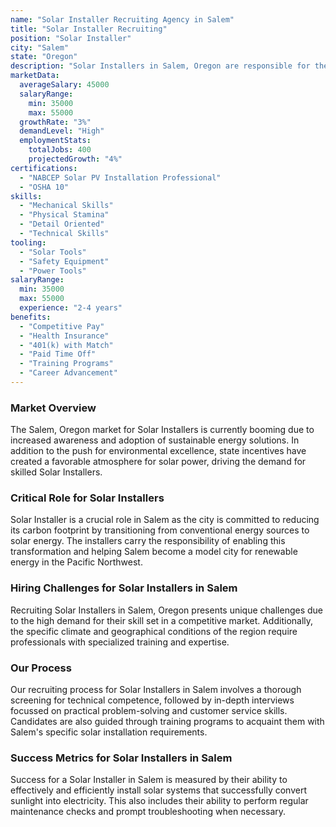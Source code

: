 ```yaml
---
name: "Solar Installer Recruiting Agency in Salem"
title: "Solar Installer Recruiting"
position: "Solar Installer"
city: "Salem"
state: "Oregon"
description: "Solar Installers in Salem, Oregon are responsible for the installation of solar energy systems in various settings including residential and commercial properties."
marketData:
  averageSalary: 45000
  salaryRange:
    min: 35000
    max: 55000
  growthRate: "3%"
  demandLevel: "High"
  employmentStats:
    totalJobs: 400
    projectedGrowth: "4%"
certifications:
  - "NABCEP Solar PV Installation Professional"
  - "OSHA 10"
skills:
  - "Mechanical Skills"
  - "Physical Stamina"
  - "Detail Oriented"
  - "Technical Skills"
tooling:
  - "Solar Tools"
  - "Safety Equipment"
  - "Power Tools"
salaryRange:
  min: 35000
  max: 55000
  experience: "2-4 years"
benefits:
  - "Competitive Pay"
  - "Health Insurance"
  - "401(k) with Match"
  - "Paid Time Off"
  - "Training Programs"
  - "Career Advancement"
---
```


### Market Overview
The Salem, Oregon market for Solar Installers is currently booming due to increased awareness and adoption of sustainable energy solutions. In addition to the push for environmental excellence, state incentives have created a favorable atmosphere for solar power, driving the demand for skilled Solar Installers.

### Critical Role for Solar Installers
Solar Installer is a crucial role in Salem as the city is committed to reducing its carbon footprint by transitioning from conventional energy sources to solar energy. The installers carry the responsibility of enabling this transformation and helping Salem become a model city for renewable energy in the Pacific Northwest.

### Hiring Challenges for Solar Installers in Salem
Recruiting Solar Installers in Salem, Oregon presents unique challenges due to the high demand for their skill set in a competitive market. Additionally, the specific climate and geographical conditions of the region require professionals with specialized training and expertise.

### Our Process
Our recruiting process for Solar Installers in Salem involves a thorough screening for technical competence, followed by in-depth interviews focussed on practical problem-solving and customer service skills. Candidates are also guided through training programs to acquaint them with Salem's specific solar installation requirements.

### Success Metrics for Solar Installers in Salem
Success for a Solar Installer in Salem is measured by their ability to effectively and efficiently install solar systems that successfully convert sunlight into electricity. This also includes their ability to perform regular maintenance checks and prompt troubleshooting when necessary.